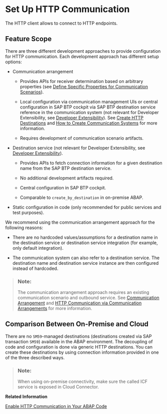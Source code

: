 <!-- loio3884bc38209843ac900d92adb9c2a863 -->

# Set Up HTTP Communication

The HTTP client allows to connect to HTTP endpoints.



<a name="loio3884bc38209843ac900d92adb9c2a863__section_acy_wlx_qsb"/>

## Feature Scope

There are three different development approaches to provide configuration for HTTP communication. Each development approach has different setup options:

-   Communication arrangement

    -   Provides APIs for receiver determination based on arbitrary properties \(see [Define Specific Properties for Communication Scenarios](define-specific-properties-for-communication-scenarios-fae8f0f.md)\).

    -   Local configuration via communication management UIs or central configuration in SAP BTP cockpit via SAP BTP destination service reference in the communication system \(not relevant for Developer Extensibility, see [Developer Extensibility](https://help.sap.com/viewer/6aa39f1ac05441e5a23f484f31e477e7/latest/en-US/e1059ff581854a699f15734049f14293.html)\). See [Create HTTP Destinations](https://help.sap.com/docs/CP_CONNECTIVITY/cca91383641e40ffbe03bdc78f00f681/783fa1c418a244d0abb5f153e69ca4ce.html?version=Cloud) and [How to Create Communication Systems](https://help.sap.com/docs/BTP/65de2977205c403bbc107264b8eccf4b/c2234acd55774ebcbedb66744199273e.html) for more information.
    -   Requires development of communication scenario artifacts.

-   Destination service \(not relevant for Developer Extensibility, see [Developer Extensibility](https://help.sap.com/viewer/6aa39f1ac05441e5a23f484f31e477e7/latest/en-US/e1059ff581854a699f15734049f14293.html)\).
    -   Provides APIs to fetch connection information for a given destination name from the SAP BTP destination service.

    -   No additional development artifacts required.
    -   Central configuration in SAP BTP cockpit.
    -   Comparable to `create_by_destination` in on-premise ABAP.

-   Static configuration in code \(only recommended for public services and test purposes\).

We recommend using the communication arrangement approach for the following reasons:

-   There are no hardcoded values/assumptions for a destination name in the destination service or destination service integration \(for example, only default integration\).

-   The communication system can also refer to a destination service. The destination name and destination service instance are then configured instead of hardcoded.

> ### Note:  
> The communication arrangement approach requires an existing communication scenario and outbound service. See [Communication Arrangement](communication-arrangement-201de48.md) and [HTTP Communication via Communication Arrangements](http-communication-via-communication-arrangements-3047582.md) for more information.



<a name="loio3884bc38209843ac900d92adb9c2a863__section_k1x_bnx_qsb"/>

## Comparison Between On-Premise and Cloud

There are no `SM59`-managed destinations \(destinations created via SAP transaction `SM59`\) available in the ABAP environment. The decoupling of code and configuration is done via generic HTTP destinations. You can create these destinations by using connection information provided in one of the three described ways.

> ### Note:  
> When using on-premise connectivity, make sure the called ICF service is exposed in Cloud Connector.

**Related Information**  


[Enable HTTP Communication in Your ABAP Code](enable-http-communication-in-your-abap-code-cef1ada.md "Learn how to set up and enable HTTP outbound communication.")

